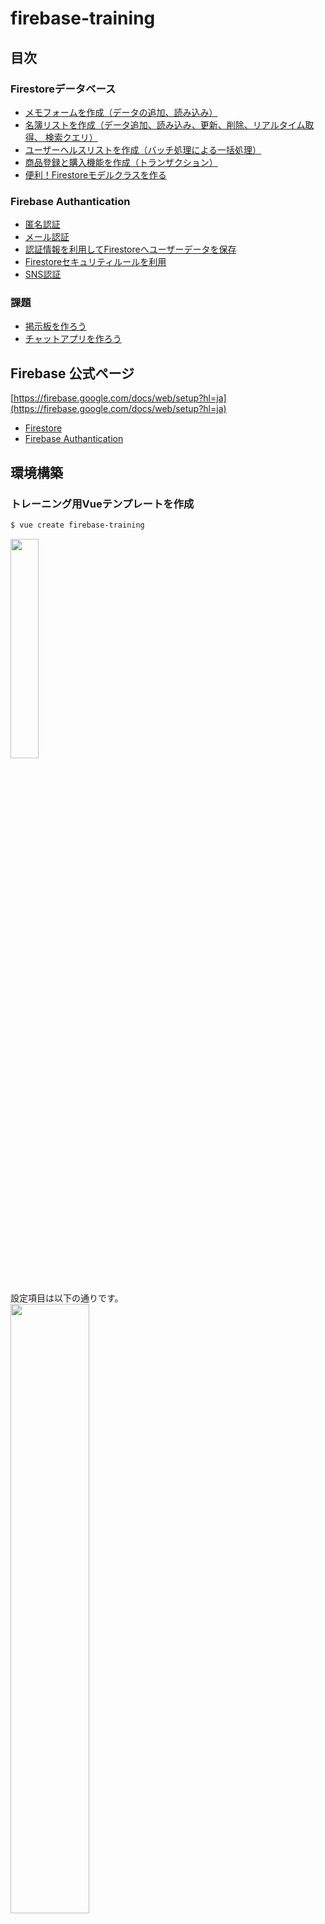 # firebase-training

## 目次
### Firestoreデータベース
- [メモフォームを作成（データの追加、読み込み）](#Lesson1)
- [名簿リストを作成（データ追加、読み込み、更新、削除、リアルタイム取得、 検索クエリ）](#Lesson2)
- [ユーザーヘルスリストを作成（バッチ処理による一括処理）](#Lesson3)
- [商品登録と購入機能を作成（トランザクション）](#Lesson4)
- [便利！Firestoreモデルクラスを作る](#Lesson5)

### Firebase Authantication 
- [匿名認証](#Lesson6)
- [メール認証](#Lesson7)
- [認証情報を利用してFirestoreへユーザーデータを保存](#Lesson8)
- [Firestoreセキュリティルールを利用](#Lesson9)
- [SNS認証](#Lesson10)

### 課題
- [掲示板を作ろう](#掲示板を作ろう)
- [チャットアプリを作ろう](#チャットアプリを作ろう)

## Firebase 公式ページ
[https://firebase.google.com/docs/web/setup?hl=ja](https://firebase.google.com/docs/web/setup?hl=ja)

- [Firestore](https://firebase.google.com/docs/firestore/quickstart?hl=ja)
- [Firebase Authantication](https://firebase.google.com/docs/auth/?hl=ja)

## 環境構築
### トレーニング用Vueテンプレートを作成
```sh
$ vue create firebase-training
```
<a href="https://imgur.com/5JOfmpS"><img src="https://i.imgur.com/5JOfmpS.png" width="30%" height="30%" /></a><br>
<br>
<br>
設定項目は以下の通りです。<br>
<a href="https://imgur.com/n6EfWaO"><img src="https://i.imgur.com/n6EfWaO.png" width="50%" height="50%" /></a>

### Firebaseプロジェクトを作成
※Googleアカウントを取得してください。<br>
[Firebaseコンソール](https://console.firebase.google.com/u/0/?hl=ja)より「プロジェクトの追加」でプロジェクトを作成します。<br>
<br>
<a href="https://imgur.com/gRb3yJg"><img src="https://i.imgur.com/gRb3yJg.png" width="50%" height="50%" /></a>
<br>
<br>
作成後、「ウェブアプリにFirebaseを追加する」を選択してFirebaseの設定値を保存してください。<br>
<br>
<a href="https://imgur.com/dxNKASf"><img src="https://i.imgur.com/dxNKASf.png" width="50%" height="50%" /></a>
<br>
<br>
左メニューのDatabaseを選択してFirestoreの設定をします。<br>
Firestoreトレーニングではテストモードでトレーニングをします（Firebase Authanticationでロックモードを利用したトレーニングを行います）。<br>
<br>
<a href="https://imgur.com/AgbcnC4"><img src="https://i.imgur.com/AgbcnC4.png"  width="50%" height="50%" /></a>

### トレーニングで利用するライブラリを導入
```sh
$ yarn add firebase vuetify axios date-fns
```

### Firebaseの設定
src内にrepositoryフォルダを作成し、firebaseConfig.tsを作成して[Firebaseの設定値](###Firebaseプロジェクトを作成)を追加します。<br>
プロジェクトの設定値はFirebaseコンソールから確認できます。<br>

#### ./src/repository/firebaseConfig.ts
```ts
/* ここにFirebaseの設定値を追加する */
export const firebaseConfig = {
  apiKey: 'XXXXXXXXXXXXXXXXXXXXXXXXXXXXXXX',
  authDomain: 'XXXXXXXXXXXXXXXXXXXXXXXXXXXXXXX',
  databaseURL: 'XXXXXXXXXXXXXXXXXXXXXXXXXXXXXXX',
  projectId: 'XXXXXXXXXXXXXXXXXXXXXXXXXXXXXXX',
  storageBucket: 'XXXXXXXXXXXXXXXXXXXXXXXXXXXXXXX',
  messagingSenderId: 'XXXXXXXX',
}
```

設定後、main.tsにFirebaseの初期化コードを追加します。

#### ./src/main.ts
```ts
import { firebaseConfig } from '@/repository/firebaseConfig'
import firebase from 'firebase/app'
import 'firebase/firestore'

firebase.initializeApp(firebaseConfig)
firebase.firestore.FieldValue.serverTimestamp()
```

### Vuetifyの設定
index.htmlとmain.tsにVuetifyの初期化コードを追加します。

#### ./public/index.html
```html
<!DOCTYPE html>
<html lang="en">
  <head>
  〜〜〜〜 省略 〜〜〜〜
    <!-- 追加 -->
    <link href='https://fonts.googleapis.com/css?family=Roboto:300,400,500,700|Material+Icons' rel="stylesheet" type="text/css">
    <link href="https://unpkg.com/vuetify/dist/vuetify.min.css" rel="stylesheet" type="text/css">
    <!--------->
    <link rel="icon" href="<%= BASE_URL %>favicon.ico">
    <title>firebase-training</title>
  </head>
  〜〜〜〜 省略 〜〜〜〜
</html>
```

#### ./src/main.ts
```ts
import Vuetify from 'vuetify'
import colors from 'vuetify/es5/util/colors'

// themeはお好みでどうぞ。
Vue.use(Vuetify, {
  theme: {
    original: colors.purple.base,
    theme: '#5982EE',
    twitter: '#00aced',
    facebook: '#305097',
    line: '#5ae628',
    error: '#F26964',
    succcess: '#698FF0',
  },
  options: {
    themeVariations: ['original', 'secondary'],
  },
})
```

## レッスン
本プロジェクトをcloneして以下のレッスンのサンプルコードを写経してください。

## Lesson1
### メモフォームを作成（データの追加、読み込み）
#### スクリーンショット
<a href="https://imgur.com/hPqE06I"><img src="https://i.imgur.com/hPqE06I.png" width="50%" height="50%" /></a>

[こちらのコード](./src/views/firestore/CreateFormPage.vue)を写経してページを作成してください。
<br>

## Lesson2
### 名簿リストを作成（データ追加、読み込み、更新、削除、リアルタイム取得, 検索クエリ）
#### スクリーンショット
<a href="https://imgur.com/3lWAZwK"><img src="https://i.imgur.com/3lWAZwK.png" width="50%" height="50%" /></a>

[こちらのコード](./src/views/firestore/RosterListPage.vue)を写経してページを作成してください。
<br>

## Lesson3
### ユーザーヘルスリストを作成（バッチ処理による一括処理）
#### スクリーンショット
<a href="https://imgur.com/DzKiGOW"><img src="https://i.imgur.com/DzKiGOW.png" width="50%" height="50%" /></a>

[こちらのコード](./src/views/firestore/UserHealthListPage.vue)を写経してページを作成してください。
<br>

## Lesson4
### 商品登録と購入機能を作成（トランザクション）
#### スクリーンショット
<a href="https://imgur.com/EOXr36b"><img src="https://i.imgur.com/EOXr36b.png" width="50%" height="50%" /></a>

[こちらのコード](./src/views/firestore/ShopItemBuyPage.vue)を写経してページを作成してください。
<br>

## Lesson5
### 便利！Firestoreモデルクラスを作る
<br>

## Lesson6
### 匿名認証
#### 匿名認証を許可する
Firebaseコンソールで認証設定より匿名認証を許可してください。

<a href="https://imgur.com/NpxKdkj"><img src="https://i.imgur.com/NpxKdkj.png" width="65%" height="65%" /></a>


<a href="https://imgur.com/x6c01dN"><img src="https://i.imgur.com/x6c01dN.png" width="65%" height="65%" /></a>


#### 実装
#### スクリーンショット
<a href="https://imgur.com/oVFEFwn"><img src="https://i.imgur.com/oVFEFwn.png" width="50%" height="50%" /></a>


<a href="https://imgur.com/cr8xVhT"><img src="https://i.imgur.com/cr8xVhT.png" width="50%" height="50%" /></a>


firebase/auth を使ってログインとログアウトを実装します。

```ts
/** 匿名認証でログインする */
async signInAnonymously() {
  try {
    const result = await firebase.auth().signInAnonymously()
    console.log(result)
  } catch (error) {
    console.error('firebase error', error)
  }
}

/** ログアウトする */
async signOut() {
  try {
    const result = await firebase.auth().signOut()
    console.log(result)
  } catch (error) {
    console.error('firebase error', error)
  }
}
```

匿名認証が完了するとユーザ情報が登録されます。以下のようにFirebaseコンソール上で作成されたユーザ情報が確認できます。

<a href="https://imgur.com/b8BBIEC"><img src="https://i.imgur.com/b8BBIEC.png" width="65%" height="65%" /></a>


[AnonymouslyPage](./src/views/authentication/AnonymouslyPage.vue)と[SignInFinishPage](./src/views/authentication/SignInFinishPage.vue)を写経してページを作成してください。


## Lesson7
### メール認証

#### メール認証を許可する
Firebaseコンソールで認証設定よりメール認証を許可してください。


<a href="https://imgur.com/nBZf2rC"><img src="https://i.imgur.com/nBZf2rC.png" width="65%" height="65%" /></a>


本人確認メールのテンプレートの変更できます。変更する場合はFirebaseコンソールより変更してください。


<a href="https://imgur.com/te0JsfD"><img src="https://i.imgur.com/te0JsfD.png" width="65%" height="65%" /></a>

#### 実装
#### スクリーンショット
<a href="https://imgur.com/Zc6BP7z"><img src="https://i.imgur.com/Zc6BP7z.png" width="50%" height="50%" /></a>


メール認証を行う場合は「サインアップ」「ログイン」機能を実装します。
```ts
/** サインアップする */
async signUp(email: string, password: string) {
  try {
    const result = await firebase.auth().createUserWithEmailAndPassword(email, password)
    console.log(result)
    const user = firebase.auth().currentUser
    if (user !== null) {
      /** 本人確認メールを送信 */
      await user.sendEmailVerification()
    }
  } catch (error) {
    console.error('firebase error', error)
  }
}

/** ログインする */
async login(email: string, password: string)) {
  try {
    const result = await firebase.auth().signInWithEmailAndPassword(email, password)
    console.log(result)
  } catch (error) {
    console.error('firebase error', error)
  }
}
```

サインアップが完了するとユーザ情報が登録されます。


<a href="https://imgur.com/AlGZSv4"><img src="https://i.imgur.com/AlGZSv4.png" width="65%" height="65%" /></a>


[EmailAuthPage](./src/views/authentication/EmailAuthPage.vue)と[SignInFinishPage](./src/views/authentication/SignInFinishPage.vue)を写経してページを作成してください。

## Lesson8
### 認証情報を利用してFirestoreへユーザーデータを保存

#### 実装

[Lesson7](#Lesson7)の機能に対して、Firestoreへユーザーデータを保存する機能を実装します。


サインアップ完了後、userコレクションへユーザーデータを保存します。

認証情報とユーザーデータを紐づけるために、ユーザーデータのドキュメントIDを認証情報のuidにします（user.uid）。


```ts
/** サインアップする */
async signUp(email: string, password: string) {
  try {
    const result = await firebase.auth().createUserWithEmailAndPassword(email, password)
    console.log(result)
    const user = firebase.auth().currentUser
    if (user !== null) {
      /** 本人確認メールを送信 */
      await user.sendEmailVerification()
      /** Firestoreへユーザーデータを保存 */
      await this.createUser(user.uid)
    }
  } catch (error) {
    console.error('firebase error', error)
  }
}

/**
 * ユーザーデータを作成する。
 */
async createUser(userId: string) {
  try {
    const db: firebase.firestore.Firestore = firebase.firestore()
    const batch: firebase.firestore.WriteBatch = db.batch()
    const ref: firebase.firestore.DocumentReference = db.collection('version/3/user').doc(userId)
    batch.set(ref, {
      uid: userId,
      createdAt: new Date(),
      updatedAt: new Date(),
      name: 'ゲスト',
    }, { merge: true} )
    await batch.commit()
  } catch (error) {
    console.error('firebase error', error)
  }
}
```


以下のようにユーザーデータが保存されます。


<a href="https://imgur.com/eYyWgMy"><img src="https://i.imgur.com/eYyWgMy.png" width="80%" height="80%" /></a>



[EmailAuthWithCreateUserPage](./src/views/authentication/EmailAuthWithCreateUserPage.vue)と[SignInFinishPage](./src/views/authentication/SignInFinishPage.vue)を写経してページを作成してください。

## Lesson9

### Firestoreセキュリティルールを利用
[公式スタートガイド](https://firebase.google.com/docs/firestore/security/get-started?hl=ja)

Firebase CLIを使ってDeploy環境を構築します。

以下のコマンドで必要な環境を構築します。

```sh
$ firebase init firestore
```
ファイルが生成されます。

| ファイル | 内容 |
| :------- | :--- |
| firestore.rules | firestoreのセキュリティルールの記述ファイル |
| firestore.indexes.json | firestoreのindex管理の記述ファイル（[公式ガイド](https://firebase.google.com/docs/firestore/query-data/indexing?hl=ja)）|
| firebase.json | firebase deployコマンドの設定ファイル |
| .firebaserc| deploy先のプロジェクトが書かれた設定ファイル |


以下のコマンドでdeploy対象のプロジェクトを確認できます。

```sh
$ firebase use
```

firestore.rulesを確認します。

```js
service cloud.firestore {
  match /databases/{database}/documents {
    match /{document=**} {
       allow read, write;
    }
  }
}
```


firestoreのセキュリティルールをdeployします。
```sh
$ firebase deploy --only firestore:rules
```

Firebaseコンソールより、deployしたセキュリティルールの内容を確認できます。


#### セキュリティルールを設定

firestore.rulesにセキュリティルールを記述していきます。

セキュリティルールを記述することでデータベースへのアクセス制限を設定することができます。

- [セキュリティ ルールの構造化](https://firebase.google.com/docs/firestore/security/rules-structure?hl=ja)
- [セキュリティ ルールの記述条件](https://firebase.google.com/docs/firestore/security/rules-conditions?hl=ja)

以下はルールを抜粋したものです。

```js
// 全ての許容する。
allow read, write: if true;

// 許容しない。
allow read, write: if false;

// ログイン状態のユーザーであれば許容する。
allow read, write: if request.auth != null;

// 「ログイン状態」且つ「ログインしたユーザーがFirestoreのドキュメントIDと同じ」であれば、許容する。
match /user/{userId} {
  allow read, write: if request.auth.uid == userId;
}

// セキュリティルールは細かく設定できる。
match /user/{userId} {
  // ログイン状態であれば誰でも取得できる。
  allow read: if request.auth != null;

  // 「ログイン状態」且つ「ログインしたユーザーがFirestoreのドキュメントIDと同じ」であれば、作成と更新ができる。
  allow create, update: if request.auth != null && request.auth.uid == userId;

  // ログイン状態のユーザーから削除できないようにする。
  allow delete: if false;
}

// バリデーションする
match /user/{userId} {
  // request.resource.data でリクエストされたデータを確認できる。
  // この場合は uid が空じゃなかったら作成を許容する。
  allow create: if request.resource.data.uid != '' &&
                   request.auth != null && request.auth.uid == userId;

  // resource.data で既に存在するデータを確認できる。
  // リクエストされたデータの比較ができる。
  // この場合は既に存在する uid に変更がなければ更新を許容する
  allow update: if request.resource.data.uid == resource.data.uid &&
                   request.auth != null && request.auth.uid == userId;
}
```

#### 実装
#### スクリーンショット
<a href="https://imgur.com/TMu5yrj"><img src="https://i.imgur.com/TMu5yrj.png" width="50%" height="50%" /></a>


セキュリティールールの仕様は以下の通りです。

| データベース | 本人 <br>（読み込み）| 本人 <br>（書き込み）| 他人 <br>（読み込み）| 他人 <br>（書き込み）|
| :------- | :---: | :---: | :---: | :---: |
| user/{userId} | ○ | ○ | ○ | × |
| user/{userId}/secret/{secretId} | ○ | ○ | × | × |


[firestore.rules](./firestore.rules)と[SecurityRuleLessonPage](./src/views/authentication/SecurityRuleLessonPage.vue)を写経してページを作成してください。

動作確認する際はfirestore.rulesを<font color="red">deploy</font>して確認してください。

## Lesson10
### SNS認証
TwitterとFacebookでログインできるようにします。

#### Twitter API Keyを取得
Twitter Developerより設定を行います。


[https://developer.twitter.com/](https://developer.twitter.com/)



<a href="https://imgur.com/QiyNzUJ"><img src="https://i.imgur.com/QiyNzUJ.png" width="70%" height="70%" /></a>


必要な項目を入力して登録します。<br>

Callback URLsはFirebase Authanticationのコンソールから取ってきたものを入力します。

<a href="https://imgur.com/gwFnmTi"><img src="https://i.imgur.com/gwFnmTi.png" width="70%" height="70%" /></a>


Twitter API keyとSecret keyをFirebase Authanticationへ登録します。
<a href="https://imgur.com/UwJ6dn1"><img src="https://i.imgur.com/UwJ6dn1.png" width="70%" height="70%" /></a>


Callback URLsは以下の箇所に書かれています。

<a href="https://imgur.com/Ghsh6DU"><img src="https://i.imgur.com/Ghsh6DU.png" width="70%" height="70%" /></a>


#### Facebook API Keyを取得
Facebook Developerより設定を行います。


[https://developers.facebook.com/](https://developers.facebook.com/)


<a href="https://imgur.com/tdpAj3H"><img src="https://i.imgur.com/tdpAj3H.png" width="70%" height="70%" /></a>


アプリIDとSecret Keyを取得します。

<a href="https://imgur.com/jmP8Jey"><img src="https://i.imgur.com/jmP8Jey.png" width="70%" height="70%" /></a>


Firebase Authanticationに登録します。

OAuthリダイレクトURIを取得します。

<a href="https://imgur.com/5LyjdQ0"><img src="https://i.imgur.com/5LyjdQ0.png" width="70%" height="70%" /></a>

OAuthリダイレクトURIをFacebookDeveloperへ登録します。

<a href="https://imgur.com/SrT6mGn"><img src="https://i.imgur.com/SrT6mGn.png" width="70%" height="70%" /></a>


#### 実装
#### スクリーンショット
<a href="https://imgur.com/wXwKz0j"><img src="https://i.imgur.com/wXwKz0j.png" width="70%" height="70%" /></a>

[SocialLoginPage](./src/views/authentication/SocialLoginPage.vue)と[SignInFinishPage](./src/views/authentication/SignInFinishPage.vue)を写経してページを作成してください。


## 課題
### 掲示板を作ろう
FirestoreとAuthanticationを利用して掲示板を作ってください。

仕様は以下の通りです。

#### 仕様
- ページ数は4ページ
  - ログインページ
  - 投稿フォームページ
  - 一覧ページ
  - 詳細ページ
- ログインページ
  - メール（又はSNS）認証でログインできるようにする
- 投稿フォームページ
  - 名前、日付、タイトル、内容を入力できるフォームを作成
  - 投稿、編集、削除がきる。
- 一覧ページ
  - 投稿された掲示タイトルを一覧表示する、投稿日の新しい順に表示する。
  - 選択すると詳細ページへ遷移する
- 詳細ページ
  - 投稿された内容全てを表示する。
  - 「いいね」ができること。


セキュリティ仕様は以下の通り。

| データベース | 本人 <br>（読み込み）| 本人 <br>（書き込み）| 他人 <br>（読み込み）| 他人 <br>（書き込み）|
| :------- | :---: | :---: | :---: | :---: |
| 投稿内容（article） | ○ | ○ | ○ | × |
| いいね（like） | ○ | ○ | ○ | ○ |


#### スクリーンショット
T.B.D

#### 答え
T.B.D


### チャットアプリを作ろう
#### 仕様
#### スクリーンショット
#### 答え
T.B.D


## Project setup
```
yarn install
```

### Compiles and hot-reloads for development
```
yarn serve
```

### Compiles and minifies for production
```
yarn build
```
